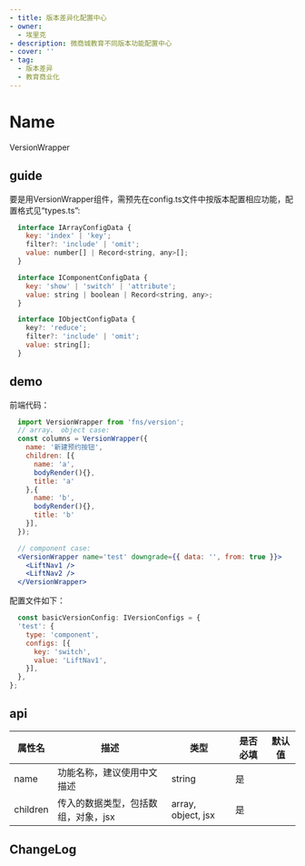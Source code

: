 ```yaml
---
- title: 版本差异化配置中心
- owner:
  - 埃里克
- description: 微商城教育不同版本功能配置中心
- cover: ''
- tag:
  - 版本差异
  - 教育商业化
---
```


# Name
  VersionWrapper
## guide
  要是用VersionWrapper组件，需预先在config.ts文件中按版本配置相应功能，配置格式见“types.ts”:
  ```jsx
    interface IArrayConfigData {
      key: 'index' | 'key';
      filter?: 'include' | 'omit';
      value: number[] | Record<string, any>[];
    }

    interface IComponentConfigData {
      key: 'show' | 'switch' | 'attribute';
      value: string | boolean | Record<string, any>;
    }

    interface IObjectConfigData {
      key?: 'reduce';
      filter?: 'include' | 'omit';
      value: string[];
    }
  ```
## demo
前端代码：
```jsx
  import VersionWrapper from 'fns/version';
  // array、 object case:
  const columns = VersionWrapper({
    name: '新建预约按钮',
    children: [{
      name: 'a',
      bodyRender(){},
      title: 'a'
    },{
      name: 'b',
      bodyRender(){},
      title: 'b'
    }],
  });

  // component case:
  <VersionWrapper name='test' downgrade={{ data: '', from: true }}>
    <LiftNav1 />
    <LiftNav2 />
  </VersionWrapper>
```

配置文件如下：
```jsx
  const basicVersionConfig: IVersionConfigs = {
  'test': {
    type: 'component',
    configs: [{
      key: 'switch',
      value: 'LiftNav1',
    }],
  },
};
```
## api
| 属性名  | 描述                 | 类型                                                  | 是否必填 | 默认值               |
| ------ | ------------------- | ---------------------------------------------------- | ------- | ------------------- |
|   name     |         功能名称，建议使用中文描述          |            string                                          |    是     |                     |
|   children     |         传入的数据类型，包括数组，对象，jsx         |            array, object, jsx                                         |    是     |                     |

## ChangeLog